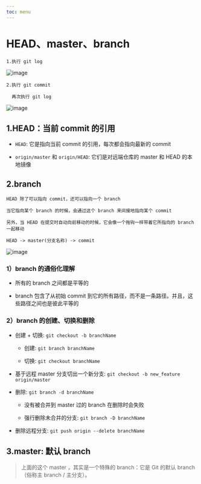 ```yaml
---
toc: menu
---
```


# HEAD、master、branch

```
1.执行 git log
```

![image](images/git/1.png)

```
2.执行 git commit

  再次执行 git log
```

![image](images/git/2.png)

## 1.HEAD：当前 commit 的引用

- `HEAD`: 它是指向当前 commit 的引用，每次都会指向最新的 commit

- `origin/master` 和 `origin/HEAD`: 它们是对远端仓库的 master 和 HEAD 的本地镜像

## 2.branch

```
HEAD 除了可以指向 commit，还可以指向一个 branch

当它指向某个 branch 的时候，会通过这个 branch 来间接地指向某个 commit

另外，当 HEAD 在提交时自动向前移动的时候，它会像一个拖钩一样带着它所指向的 branch 一起移动
```

```
HEAD -> master(分支名称) -> commit
```

![image](images/git/3.png)

### 1）branch 的通俗化理解

- 所有的 branch 之间都是平等的

- branch 包含了从初始 commit 到它的所有路径，而不是一条路径。并且，这些路径之间也是彼此平等的

### 2）branch 的创建、切换和删除

- 创建 + 切换: `git checkout -b branchName`

  - 创建: `git branch branchName`

  - 切换: `git checkout branchName`

- 基于远程 master 分支切出一个新分支: `git checkout -b new_feature origin/master`

- 删除: `git branch -d branchName`

  - 没有被合并到 master 过的 branch 在删除时会失败

  - 强行删除未合并的分支: `git branch -D branchName`

- 删除远程分支: `git push origin --delete branchName`

## 3.master: 默认 branch

> 上面的这个 master ，其实是一个特殊的 branch：它是 Git 的默认 branch（俗称主 branch / 主分支）。
